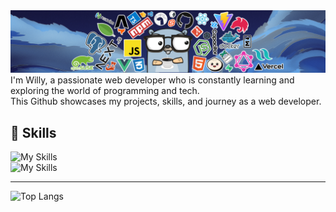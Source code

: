 <img src="gh_header.png">
I'm Willy, a passionate web developer who is constantly learning and exploring the world of programming and tech. <br> This Github showcases my projects, skills, and journey as a web developer.
<br>


## 🧠 Skills

![My Skills](https://skillicons.dev/icons?i=html,css,js,rust,vue,react,electron,python,nodejs,firebase)<br>
![My Skills](https://skillicons.dev/icons?i=git,github,vscode,md,powershell,bash,ps,bootstrap,tailwind,vite)

------

![Top Langs](https://github-readme-stats.vercel.app/api/top-langs/?username=willywdev&layout=compact)
